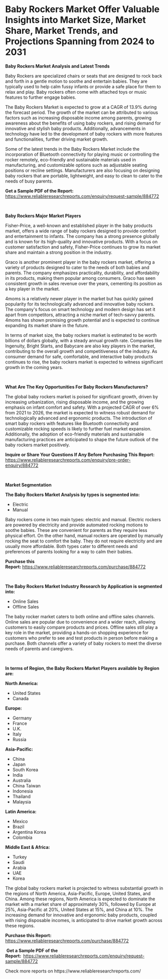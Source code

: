 <p><h1>Baby Rockers Market Offer Valuable Insights into Market Size, Market Share, Market Trends, and Projections Spanning from 2024 to 2031</h1></p><p><strong>Baby Rockers Market Analysis and Latest Trends</strong></p>
<p><p>Baby Rockers are specialized chairs or seats that are designed to rock back and forth in a gentle motion to soothe and entertain babies. They are typically used to help calm fussy infants or provide a safe place for them to relax and play. Baby rockers often come with attached toys or music features to further engage babies.</p><p>The Baby Rockers Market is expected to grow at a CAGR of 13.9% during the forecast period. The growth of the market can be attributed to various factors such as increasing disposable income among parents, growing awareness about the benefits of using baby rockers, and rising demand for innovative and stylish baby products. Additionally, advancements in technology have led to the development of baby rockers with more features and functionalities, further driving market growth.</p><p>Some of the latest trends in the Baby Rockers Market include the incorporation of Bluetooth connectivity for playing music or controlling the rocker remotely, eco-friendly and sustainable materials used in manufacturing, and customizable options such as adjustable seating positions or recline settings. Manufacturers are also focusing on designing baby rockers that are portable, lightweight, and easy to clean to cater to the needs of busy parents.</p></p>
<p><strong>Get a Sample PDF of the Report:&nbsp;</strong> <a href="https://www.reliableresearchreports.com/enquiry/request-sample/884772">https://www.reliableresearchreports.com/enquiry/request-sample/884772</a></p>
<p>&nbsp;</p>
<p><strong>Baby Rockers Major Market Players</strong></p>
<p><p>Fisher-Price, a well-known and established player in the baby products market, offers a wide range of baby rockers designed to provide comfort and entertainment to infants. The company has a strong presence globally and is known for its high-quality and innovative products. With a focus on customer satisfaction and safety, Fisher-Price continues to grow its market share and maintain a strong position in the industry.</p><p>Graco is another prominent player in the baby rockers market, offering a variety of products designed to cater to the needs of both babies and parents. The company emphasizes practicality, durability, and affordability in its products, making them popular among consumers. Graco has seen consistent growth in sales revenue over the years, cementing its position as a key player in the market.</p><p>4moms is a relatively newer player in the market but has quickly gained popularity for its technologically advanced and innovative baby rockers. The company's focus on smart technology and modern design has set it apart from competitors, attracting a niche market of tech-savvy parents. 4moms has shown promising growth potential and is expected to continue expanding its market share in the future.</p><p>In terms of market size, the baby rockers market is estimated to be worth billions of dollars globally, with a steady annual growth rate. Companies like Ingenuity, Bright Starts, and Babycare are also key players in the market, contributing to the overall growth and competitiveness of the industry. As consumer demand for safe, comfortable, and interactive baby products continues to rise, the baby rockers market is expected to witness significant growth in the coming years.</p></p>
<p>&nbsp;</p>
<p><strong>What Are The Key Opportunities For Baby Rockers Manufacturers?</strong></p>
<p><p>The global baby rockers market is poised for significant growth, driven by increasing urbanization, rising disposable income, and the growing emphasis on infant comfort and safety. With a projected CAGR of over 6% from 2021 to 2026, the market is expected to witness robust demand for technologically advanced and ergonomic products. The introduction of smart baby rockers with features like Bluetooth connectivity and customizable rocking speeds is likely to further fuel market expansion. Additionally, the adoption of eco-friendly materials and sustainable manufacturing practices are anticipated to shape the future outlook of the baby rockers market positively.</p></p>
<p><strong>Inquire or Share Your Questions If Any Before Purchasing This Report:</strong> <a href="https://www.reliableresearchreports.com/enquiry/pre-order-enquiry/884772">https://www.reliableresearchreports.com/enquiry/pre-order-enquiry/884772</a></p>
<p>&nbsp;</p>
<p><strong>Market Segmentation</strong></p>
<p><strong>The Baby Rockers Market Analysis by types is segmented into:</strong></p>
<p><ul><li>Electric</li><li>Manual</li></ul></p>
<p><p>Baby rockers come in two main types: electric and manual. Electric rockers are powered by electricity and provide automated rocking motions to soothe babies. These are convenient for parents as they require less physical effort. On the other hand, manual rockers are operated by manually rocking the seat to comfort the baby. They do not require electricity and are usually more affordable. Both types cater to different needs and preferences of parents looking for a way to calm their babies.</p></p>
<p><strong>Purchase this Report:&nbsp;</strong><a href="https://www.reliableresearchreports.com/purchase/884772">https://www.reliableresearchreports.com/purchase/884772</a></p>
<p>&nbsp;</p>
<p><strong>The Baby Rockers Market Industry Research by Application is segmented into:</strong></p>
<p><ul><li>Online Sales</li><li>Offline Sales</li></ul></p>
<p><p>The baby rocker market caters to both online and offline sales channels. Online sales are popular due to convenience and a wider reach, allowing customers to easily compare products and prices. Offline sales still play a key role in the market, providing a hands-on shopping experience for customers who prefer to see and test products in person before making a purchase. Both channels offer a variety of baby rockers to meet the diverse needs of parents and caregivers.</p></p>
<p>&nbsp;</p>
<p><strong>In terms of Region, the Baby Rockers Market Players available by Region are:</strong></p>
<p>
    <p> <strong> North America: </strong>
        <ul>
            <li>United States</li>
            <li>Canada</li>
        </ul>
        </p> 
    <p> <strong> Europe: </strong>
        <ul>
            <li>Germany</li>
            <li>France</li>
            <li>U.K.</li>
            <li>Italy</li>
            <li>Russia</li>
        </ul>
        </p> 
    <p> <strong> Asia-Pacific: </strong>
        <ul>
            <li>China</li>
            <li>Japan</li>
            <li>South Korea</li>
            <li>India</li>
            <li>Australia</li>
            <li>China Taiwan</li>
            <li>Indonesia</li>
            <li>Thailand</li>
            <li>Malaysia</li>
        </ul>
        </p> 
    <p> <strong> Latin America: </strong>
        <ul>
            <li>Mexico</li>
            <li>Brazil</li>
            <li>Argentina Korea</li>
            <li>Colombia</li>
        </ul>
        </p> 
    <p> <strong> Middle East & Africa: </strong>
        <ul>
            <li>Turkey</li>
            <li>Saudi</li>
            <li>Arabia</li>
            <li>UAE</li>
            <li>Korea</li>
        </ul>
    </p>
    </p>
<p><p>The global baby rockers market is projected to witness substantial growth in the regions of North America, Asia-Pacific, Europe, United States, and China. Among these regions, North America is expected to dominate the market with a market share of approximately 30%, followed by Europe at 25%, Asia-Pacific at 20%, United States at 15%, and China at 10%. The increasing demand for innovative and ergonomic baby products, coupled with rising disposable incomes, is anticipated to drive market growth across these regions.</p></p>
<p><strong>Purchase this Report: </strong><a href="https://www.reliableresearchreports.com/purchase/884772">https://www.reliableresearchreports.com/purchase/884772</a></p>
<p>&nbsp;<strong>Get a Sample PDF of the Report:&nbsp;&nbsp;</strong><a href="https://www.reliableresearchreports.com/enquiry/request-sample/884772">https://www.reliableresearchreports.com/enquiry/request-sample/884772</a></p>
<p><strong></strong></p>
<p>Check more reports on https://www.reliableresearchreports.com/</p>